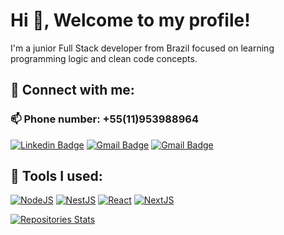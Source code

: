 # Hi 👋, Welcome to my profile!

I'm a junior Full Stack developer from Brazil focused on learning programming logic and clean code concepts.

## 🤝 Connect with me:

### 📫 Phone number: +55(11)953988964

[![Linkedin Badge](https://img.shields.io/badge/LinkedIn-0077B5?style=for-the-badge&logo=linkedin&logoColor=white)](https://linkedin.com/in/felipe-creator/)
[![Gmail Badge](https://img.shields.io/badge/felipesscreator@gmail.com-D14836?style=for-the-badge&logo=gmail&logoColor=white)](mailto:felipesscreator@gmail.com)
[![Gmail Badge](https://img.shields.io/badge/Discord-7289DA?style=for-the-badge&logo=discord&logoColor=white)](https://discord.gg/#2327)

## 🧰 Tools I used:

[![NodeJS](https://img.shields.io/badge/Node.js-43853D?style=for-the-badge&logo=node.js&logoColor=white)](https://nodejs.org/en/)
[![NestJS](https://img.shields.io/badge/nestjs-%23E0234E.svg?style=for-the-badge&logo=nestjs&logoColor=white)](https://nestjs.com/)
[![React](https://img.shields.io/badge/react-%2320232a.svg?style=for-the-badge&logo=react&logoColor=%2361DAFB)](https://reactjs.org/)
[![NextJS](https://img.shields.io/badge/Next-black?style=for-the-badge&logo=next.js&logoColor=white)](https://nextjs.org/)

[![Repositories Stats](https://github-readme-stats.vercel.app/api/top-langs/?username=feelpe&count_private=true&langs_count=4&theme=calm&layout=compact)](https://github.com/Feelpe?tab=repositories)
